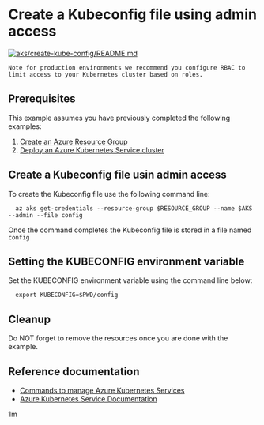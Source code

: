
# Create a Kubeconfig file using admin access

[![aks/create-kube-config/README.md](https://github.com/Azure-Samples/java-on-azure-examples/actions/workflows/aks_create-kube-config_README_md.yml/badge.svg)](https://github.com/Azure-Samples/java-on-azure-examples/actions/workflows/aks_create-kube-config_README_md.yml)

```text
Note for production environments we recommend you configure RBAC to
limit access to your Kubernetes cluster based on roles.
```

## Prerequisites

This example assumes you have previously completed the following examples:

1. [Create an Azure Resource Group](../../group/create/README.md)
1. [Deploy an Azure Kubernetes Service cluster](../create/README.md)

## Create a Kubeconfig file usin admin access

<!-- workflow.cron(0 1 * * 6) -->
<!-- workflow.include(../create/README.md) -->
<!-- workflow.run()

cd aks/create-kube-config

  -->

To create the Kubeconfig file use the following command line:

```shell
  az aks get-credentials --resource-group $RESOURCE_GROUP --name $AKS --admin --file config
````

Once the command completes the Kubeconfig file is stored in a file named `config`

## Setting the KUBECONFIG environment variable

Set the KUBECONFIG environment variable using the command line below:

```shell
  export KUBECONFIG=$PWD/config
```

<!-- workflow.run()

cd ../..

  -->

## Cleanup

<!-- workflow.directOnly()

  az group delete --name $RESOURCE_GROUP --yes || true
  if [[ ! -f $KUBECONFIG ]]; then
    exit 1
  fi

  -->

Do NOT forget to remove the resources once you are done with the example.

## Reference documentation

* [Commands to manage Azure Kubernetes Services](https://docs.microsoft.com/cli/azure/aks)
* [Azure Kubernetes Service Documentation](https://docs.microsoft.com/azure/aks/)

1m
